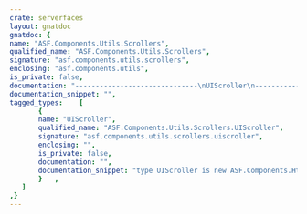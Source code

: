 ```yaml
---
crate: serverfaces
layout: gnatdoc
gnatdoc: {
name: "ASF.Components.Utils.Scrollers",
qualified_name: "ASF.Components.Utils.Scrollers",
signature: "asf.components.utils.scrollers",
enclosing: "asf.components.utils",
is_private: false,
documentation: "------------------------------\nUIScroller\n------------------------------",
documentation_snippet: "",
tagged_types:    [
       {
       name: "UIScroller",
       qualified_name: "ASF.Components.Utils.Scrollers.UIScroller",
       signature: "asf.components.utils.scrollers.uiscroller",
       enclosing: "",
       is_private: false,
       documentation: "",
       documentation_snippet: "type UIScroller is new ASF.Components.Html.UIHtmlComponent with private;",
       }   ,
   ]
,}
---
```

